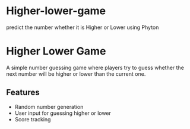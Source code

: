 # Higher-lower-game
predict the number whether it is Higher or Lower using Phyton
# Higher Lower Game

A simple number guessing game where players try to guess whether the next number will be higher or lower than the current one.

## Features
- Random number generation
- User input for guessing higher or lower
- Score tracking





